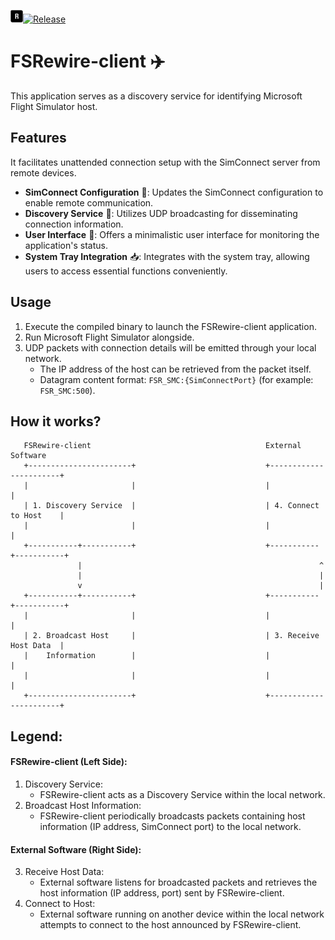 <img src="https://github.com/milosz1092/FSRewire-client/blob/main/static/window_icon.png?raw=true" alt="FSRewire-logo" style="width:20px;height:20px;" />[![Release](https://github.com/milosz1092/FSRewire-client/actions/workflows/release.yaml/badge.svg)](https://github.com/milosz1092/FSRewire-client/actions/workflows/release.yaml)

# FSRewire-client ✈️

This application serves as a discovery service for identifying Microsoft Flight Simulator host.

## Features

It facilitates unattended connection setup with the SimConnect server from remote devices.

 - **SimConnect Configuration** 📝: Updates the SimConnect configuration to enable remote communication.
 - **Discovery Service** 📢: Utilizes UDP broadcasting for disseminating connection information.
 - **User Interface** 📇: Offers a minimalistic user interface for monitoring the application's status.
 - **System Tray Integration** 📥: Integrates with the system tray, allowing users to access essential functions conveniently.

## Usage
 1. Execute the compiled binary to launch the FSRewire-client application.
 2. Run Microsoft Flight Simulator alongside.
 3. UDP packets with connection details will be emitted through your local network.
    - The IP address of the host can be retrieved from the packet itself.
    - Datagram content format: `FSR_SMC:{SimConnectPort}` (for example: `FSR_SMC:500`).

## How it works?

```
   FSRewire-client                                       External Software
   +-----------------------+                             +-----------------------+
   |                       |                             |                       |
   | 1. Discovery Service  |                             | 4. Connect to Host    |
   |                       |                             |                       |
   +-----------+-----------+                             +-----------+-----------+
               |                                                     ^
               |                                                     |
               v                                                     |
   +-----------+-----------+                             +-----------+-----------+
   |                       |                             |                       |
   | 2. Broadcast Host     |                             | 3. Receive Host Data  |
   |    Information        |                             |                       |
   |                       |                             |                       |
   +-----------------------+                             +-----------------------+
```

## Legend:

#### FSRewire-client (Left Side):
   1. Discovery Service:
      - FSRewire-client acts as a Discovery Service within the local network.
   2. Broadcast Host Information:
      - FSRewire-client periodically broadcasts packets containing host information (IP address, SimConnect port) to the local network.

#### External Software (Right Side):
   3. Receive Host Data:
      - External software listens for broadcasted packets and retrieves the host information (IP address, port) sent by FSRewire-client.
   4. Connect to Host:
      - External software running on another device within the local network attempts to connect to the host announced by FSRewire-client.
